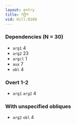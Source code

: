 ```yaml
---
layout: entry
title: འཁྱེར་
vid: Hill:0169
---
```

### Dependencies (N = 30)
* `arg1` 4
* `arg2` 23
* `argcl` 1
* `aux` 7
* `obl` 4


### Overt 1-2
* `arg1` `arg2` 4


### With unspecified obliques
* `arg2` `obl` 4
